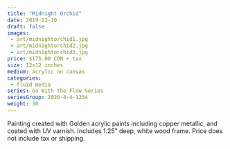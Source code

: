 ```yaml
---
title: "Midnight Orchid"
date: 2019-12-10
draft: false
images:
 - art/midnightorchid1.jpg
 - art/midnightorchid2.jpg
 - art/midnightorchid3.jpg
price: $175.00 CDN + tax
size: 12x12 inches
medium: acrylic on canvas
categories:
 - fluid media
series: Go With the Flow Series
seriesGroup: 2020-4-4-1234
weight: 30
---
```


Painting created with Golden acrylic paints including copper metallic, and coated with UV varnish. Includes 1.25" deep, white wood frame. Price does not include tax or shipping.
